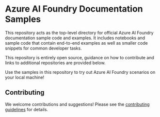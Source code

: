 # Azure AI Foundry Documentation Samples

This repository acts as the top-level directory for official Azure AI Foundry documentation sample code and examples. It includes notebooks and sample code that contain end-to-end examples as well as smaller code snippets for common developer tasks.

This repository is entirely open source, guidance on how to contribute and links to additional repositories are provided below.

Use the samples in this repository to try out Azure AI Foundry scenarios on your local machine!

## Contributing

We welcome contributions and suggestions! Please see the [contributing guidelines](https://github.com/azure-ai-foundry/foundry-samples/blob/main/CONTRIBUTING.md) for details.


